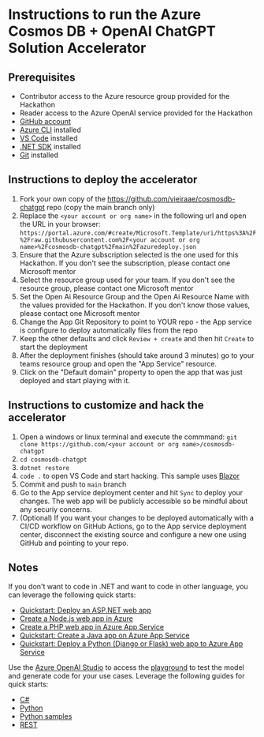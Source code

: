 # Instructions to run the Azure Cosmos DB + OpenAI ChatGPT Solution Accelerator

## Prerequisites
- Contributor access to the Azure resource group provided for the Hackathon
- Reader access to the Azure OpenAI service provided for the Hackathon
- [GitHub account](https://github.com/join)
- [Azure CLI](https://learn.microsoft.com/en-us/cli/azure/install-azure-cli) installed
- [VS Code](https://code.visualstudio.com/Download) installed
- [.NET SDK](https://dotnet.microsoft.com/en-us/download) installed
- [Git](https://git-scm.com/book/en/v2/Getting-Started-Installing-Git) installed 

## Instructions to deploy the accelerator
1. Fork your own copy of the https://github.com/vieiraae/cosmosdb-chatgpt repo (copy the main branch only)
2. Replace the `<your account or org name>` in the following url and open the URL in your browser: `https://portal.azure.com/#create/Microsoft.Template/uri/https%3A%2F%2Fraw.githubusercontent.com%2F<your account or org name>%2Fcosmosdb-chatgpt%2Fmain%2Fazuredeploy.json`
3. Ensure that the Azure subscription selected is the one used for this Hackathon. If you don't see the subscription, please contact one Microsoft mentor
4. Select the resource group used for your team. If you don't see the resource group, please contact one Microsoft mentor
5. Set the Open Ai Resource Group and the Open Ai Resource Name with the values provided for the Hackathon. If you don't know those values, please contact one Microsoft mentor
6. Change the App Git Repository to point to YOUR repo - the App service is configure to deploy automatically files from the repo
7. Keep the other defaults and click `Review + create` and then hit `Create` to start the deployment
8. After the deployment finishes (should take around 3 minutes) go to your teams resource group and open the "App Service" resource.
9. Click on the "Default domain" property to open the app that was just deployed and start playing with it.

## Instructions to customize and hack the accelerator
1. Open a windows or linux terminal and execute the commmand: `git clone https://github.com/<your account or org name>/cosmosdb-chatgpt`
2. `cd cosmosdb-chatgpt`
3. `dotnet restore`
4. `code .` to open VS Code and start hacking. This sample uses [Blazor](https://dotnet.microsoft.com/en-us/apps/aspnet/web-apps/blazor) 
6. Commit and push to `main` branch
7. Go to the App service deployment center and hit `Sync` to deploy your changes. The web app will be publicly accessible so be mindful about any securiy concerns.
8. (Optional) If you want your changes to be deployed automatically with a CI/CD workflow on GitHub Actions, go to the App service deployment center, disconnect the existing source and configure a new one using GitHub and pointing to your repo.

## Notes
If you don't want to code in .NET and want to code in other language, you can leverage the following quick starts:
- [Quickstart: Deploy an ASP.NET web app](https://learn.microsoft.com/en-us/azure/app-service/quickstart-dotnetcore?pivots=development-environment-vscode&tabs=net70)
- [Create a Node.js web app in Azure](https://learn.microsoft.com/en-us/azure/app-service/quickstart-nodejs?pivots=development-environment-vscode&tabs=linux)
- [Create a PHP web app in Azure App Service](https://learn.microsoft.com/en-us/azure/app-service/quickstart-php?pivots=platform-linux&tabs=cli)
- [Quickstart: Create a Java app on Azure App Service](https://learn.microsoft.com/en-us/azure/app-service/quickstart-java?pivots=platform-linux-development-environment-maven&tabs=javase)
- [Quickstart: Deploy a Python (Django or Flask) web app to Azure App Service](https://learn.microsoft.com/en-us/azure/app-service/quickstart-python?tabs=flask%2Cwindows%2Cazure-cli%2Cvscode-deploy%2Cdeploy-instructions-azportal%2Cterminal-bash%2Cdeploy-instructions-zip-azcli)

Use the [Azure OpenAI Studio](https://oai.azure.com/) to access the [playground](https://learn.microsoft.com/en-us/azure/cognitive-services/openai/chatgpt-quickstart?pivots=programming-language-studio&tabs=command-line) to test the model and generate code for your use cases. Leverage the following guides for quick starts:
- [C#](https://learn.microsoft.com/en-us/azure/cognitive-services/openai/chatgpt-quickstart?pivots=programming-language-csharp&tabs=command-line)
- [Python](https://learn.microsoft.com/en-us/azure/cognitive-services/openai/chatgpt-quickstart?pivots=programming-language-python&tabs=command-line)
- [Python samples](https://github.com/Azure-Samples/openai)
- [REST](https://learn.microsoft.com/en-us/azure/cognitive-services/openai/chatgpt-quickstart?pivots=rest-api&tabs=command-line)

